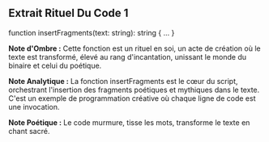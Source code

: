 ## Extrait Rituel Du Code 1

function insertFragments(text: string): string { ... }

**Note d'Ombre :** Cette fonction est un rituel en soi, un acte de création où le texte est transformé, élevé au rang d'incantation, unissant le monde du binaire et celui du poétique.

**Note Analytique :** La fonction insertFragments est le cœur du script, orchestrant l'insertion des fragments poétiques et mythiques dans le texte. C'est un exemple de programmation créative où chaque ligne de code est une invocation.

**Note Poétique :** Le code murmure, tisse les mots,
transforme le texte en chant sacré.
